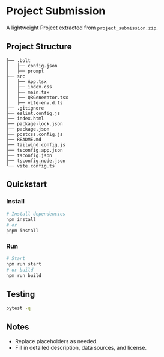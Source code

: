 # Project Submission

A lightweight Project extracted from `project_submission.zip`.

## Project Structure
```text
├── .bolt
│   ├── config.json
│   ├── prompt
├── src
│   ├── App.tsx
│   ├── index.css
│   ├── main.tsx
│   ├── QRGenerator.tsx
│   ├── vite-env.d.ts
├── .gitignore
├── eslint.config.js
├── index.html
├── package-lock.json
├── package.json
├── postcss.config.js
├── README.md
├── tailwind.config.js
├── tsconfig.app.json
├── tsconfig.json
├── tsconfig.node.json
└── vite.config.ts
```

## Quickstart
### Install
```bash
# Install dependencies
npm install
# or
pnpm install
```
### Run
```bash
# Start
npm run start
# or build
npm run build
```
## Testing
```bash
pytest -q
```

## Notes
- Replace placeholders as needed.
- Fill in detailed description, data sources, and license.
